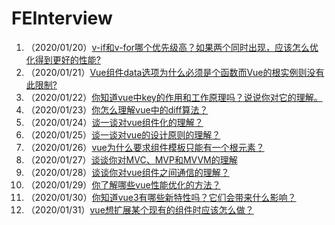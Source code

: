 # FEInterview

1. （2020/01/20）[v-if和v-for哪个优先级高？如果两个同时出现，应该怎么优化得到更好的性能?](./vue/01.md)
2. （2020/01/21）[Vue组件data选项为什么必须是个函数而Vue的根实例则没有此限制?](./vue/02.md)
3. （2020/01/22）[你知道vue中key的作用和工作原理吗？说说你对它的理解。](vue/03.md)
4. （2020/01/23）[你怎么理解vue中的diff算法？](vue/04.md)
5. （2020/01/24）[谈一谈对vue组件化的理解？](vue/05.md)
6. （2020/01/25）[谈一谈对vue的设计原则的理解？](vue/06.md)
7. （2020/01/26）[vue为什么要求组件模板只能有一个根元素？](vue/07.md)
8. （2020/01/27）[谈谈你对MVC、MVP和MVVM的理解](vue/08.md)
9. （2020/01/28）[谈谈你对vue组件之间通信的理解？](vue/09.md)
10. （2020/01/29）[你了解哪些vue性能优化的方法？](vue/10.md)
11. （2020/01/30）[你知道vue3有哪些新特性吗？它们会带来什么影响？](vue/11.md)
12. （2020/01/31）[vue想扩展某个现有的组件时应该怎么做？](vue/12.md)
